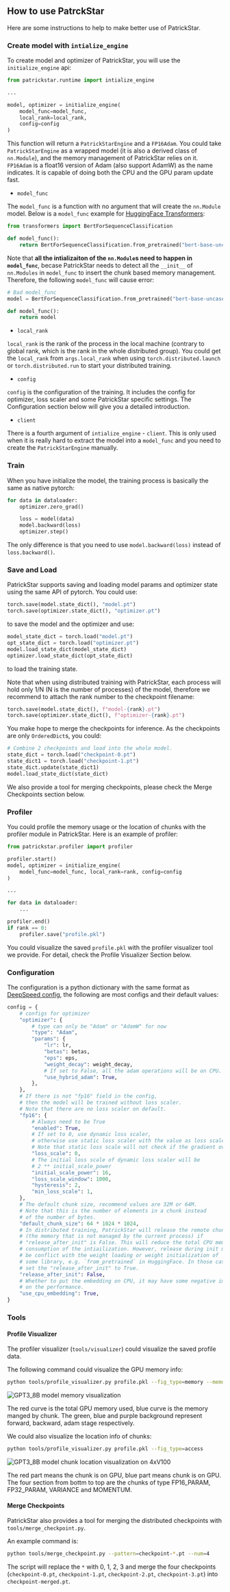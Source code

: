 ## How to use PatrckStar

Here are some instructions to help to make better use of PatrickStar.

### Create model with `intialize_engine`

To create model and optimizer of PatrickStar, you will use the `initialize_engine` api:

```python
from patrickstar.runtime import intialize_engine

...

model, optimizer = initialize_engine(
    model_func=model_func,
    local_rank=local_rank,
    config=config
)
```

This function will return a `PatrickStarEngine` and a `FP16Adam`. You could take `PatrickStarEngine` as a wrapped model (it is also a derived class of `nn.Module`), and the memory management of PatrickStar relies on it. `FP16Adam` is a float16 version of Adam (also support AdamW) as the name indicates. It is capable of doing both the CPU and the GPU param update fast.

- `model_func`

The `model_func` is a function with no argument that will create the `nn.Module` model. Below is a `model_func` example for [HuggingFace Transformers](https://github.com/huggingface/transformers):

```python
from transformers import BertForSequenceClassification

def model_func():
    return BertForSequenceClassification.from_pretrained("bert-base-uncased")
```

Note that **all the intializaiton of the `nn.Module`s need to happen in `model_func`**, becase PatrickStar needs to detect all the `__init__` of `nn.Modules` in `model_func` to insert the chunk based memory management. Therefore, the following `model_func` will cause error:

```python
# Bad model_func
model = BertForSequenceClassification.from_pretrained("bert-base-uncased")

def model_func():
    return model
```

- `local_rank`

`local_rank` is the rank of the process in the local machine (contrary to global rank, which is the rank in the whole distributed group). You could get the `local_rank` from `args.local_rank` when using `torch.distributed.launch` or `torch.distributed.run` to start your distributed training.

- `config`

`config` is the configuration of the training. It includes the config for optimizer, loss scaler and some PatrickStar specific settings. The Configuration section below will give you a detailed introduction.

- `client`

There is a fourth argument of `intialize_engine` - `client`. This is only used when it is really hard to extract the model into a `model_func` and you need to create the `PatrickStarEngine` manually.

### Train

When you have initialize the model, the training process is basically the same as native pytorch:

```python
for data in dataloader:
    optimizer.zero_grad()

    loss = model(data)
    model.backward(loss)
    optimizer.step()
```

The only difference is that you need to use `model.backward(loss)` instead of `loss.backward()`.

### Save and Load

PatrickStar supports saving and loading model params and optimizer state using the same API of pytorch. You could use:

```python
torch.save(model.state_dict(), "model.pt")
torch.save(optimizer.state_dict(), "optimizer.pt")
```

to save the model and the optimizer and use:

```python
model_state_dict = torch.load("model.pt")
opt_state_dict = torch.load("optimizer.pt")
model.load_state_dict(model_state_dict)
optimizer.load_state_dict(opt_state_dict)
```

to load the training state.

Note that when using distributed training with PatrickStar, each process will hold only 1/N (N is the number of processes) of the model, therefore we recommend to attach the rank number to the checkpoint filename:

```python
torch.save(model.state_dict(), f"model-{rank}.pt")
torch.save(optimizer.state_dict(), f"optimizer-{rank}.pt")
```

You make hope to merge the checkpoints for inference. As the checkpoints are only `OrderedDict`s, you could:

```python
# Combine 2 checkpoints and load into the whole model.
state_dict = torch.load("checkpoint-0.pt")
state_dict1 = torch.load("checkpoint-1.pt")
state_dict.update(state_dict1)
model.load_state_dict(state_dict)
```

We also provide a tool for merging checkpoints, please check the Merge Checkpoints section below.

### Profiler

You could profile the memory usage or the location of chunks with the profiler module in PatrickStar. Here is an example of profiler:

```python
from patrickstar.profiler import profiler

profiler.start()
model, optimizer = initialize_engine(
    model_func=model_func, local_rank=rank, config=config
)

...

for data in dataloader:
    ...

profiler.end()
if rank == 0:
    profiler.save("profile.pkl")
```

You could visualize the saved `profile.pkl` with the profiler visualizer tool we provide. For detail, check the Profile Visualizer Section below.

### Configuration

The configuration is a python dictionary with the same format as [DeepSpeed config](https://www.deepspeed.ai/docs/config-json/), the following are most configs and their default values:

```python
config = {
    # configs for optimizer
    "optimizer": {
        # type can only be "Adam" or "AdamW" for now
        "type": "Adam",
        "params": {
            "lr": lr,
            "betas": betas,
            "eps": eps,
            "weight_decay": weight_decay,
            # If set to False, all the adam operations will be on CPU.
            "use_hybrid_adam": True,
        },
    },
    # If there is not "fp16" field in the config,
    # then the model will be trained without loss scaler.
    # Note that there are no loss scaler on default.
    "fp16": {
        # Always need to be True
        "enabled": True,
        # If set to 0, use dynamic loss scaler,
        # otherwise use static loss scaler with the value as loss scale
        # Note that static loss scale will not check if the gradient overflows.
        "loss_scale": 0,
        # The initial loss scale of dynamic loss scaler will be
        # 2 ** initial_scale_power
        "initial_scale_power": 16,
        "loss_scale_window": 1000,
        "hysteresis": 2,
        "min_loss_scale": 1,
    },
    # The default chunk size, recommend values are 32M or 64M.
    # Note that this is the number of elements in a chunk instead
    # of the number of bytes.
    "default_chunk_size": 64 * 1024 * 1024,
    # In distributed training, PatrickStar will release the remote chunks
    # (the memory that is not managed by the current process) if
    # "release_after_init" is False. This will reduce the total CPU memory
    # consumption of the intiailization. However, release during init may
    # be conflict with the weight loading or weight initialization of
    # some library, e.g. `from_pretrained` in HuggingFace. In those cases,
    # set the "release_after_init" to True.
    "release_after_init": False,
    # Whether to put the embedding on CPU, it may have some negative impact
    # on the performance.
    "use_cpu_embedding": True,
}
```

### Tools

#### Profile Visualizer

The profiler visualizer (`tools/visualizer`) could visualize the saved profile data.

The following command could visualize the GPU memory info:

```bash
python tools/profile_visualizer.py profile.pkl --fig_type=memory --memory_type=GPU
```

![GPT3_8B model memory visualization](doc/profiler/GPT3_8B_memory.png)

The red curve is the total GPU memory used, blue curve is the memory manged by chunk. The green, blue and purple background represent forward, backward, adam stage respectively.

We could also visualize the location info of chunks:

```bash
python tools/profile_visualizer.py profile.pkl --fig_type=access
```

![GPT3_8B model chunk location visualization on 4xV100](doc/profiler/GPT3_8B_4xV100_access.png)

The red part means the chunk is on GPU, blue part means chunk is on GPU. The four section from bottm to top are the chunks of type FP16_PARAM, FP32_PARAM, VARIANCE and MOMENTUM.

#### Merge Checkpoints

PatrickStar also provides a tool for merging the distributed checkpoints with `tools/merge_checkpoint.py`.

An example command is:

```bash
python tools/merge_checkpoint.py --pattern=checkpoint-*.pt --num=4
```

The script will replace the `*` with 0, 1, 2, 3 and merge the four checkpoints (`checkpoint-0.pt`, `checkpoint-1.pt`, `checkpoint-2.pt`, `checkpoint-3.pt`) into `checkpoint-merged.pt`.
